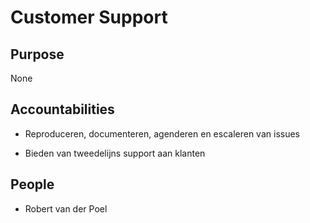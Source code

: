 # Customer Support 

## Purpose 

None 



## Accountabilities 

* Reproduceren, documenteren, agenderen en escaleren van issues

* Bieden van tweedelijns support aan klanten

 

## People 

* Robert van der Poel

